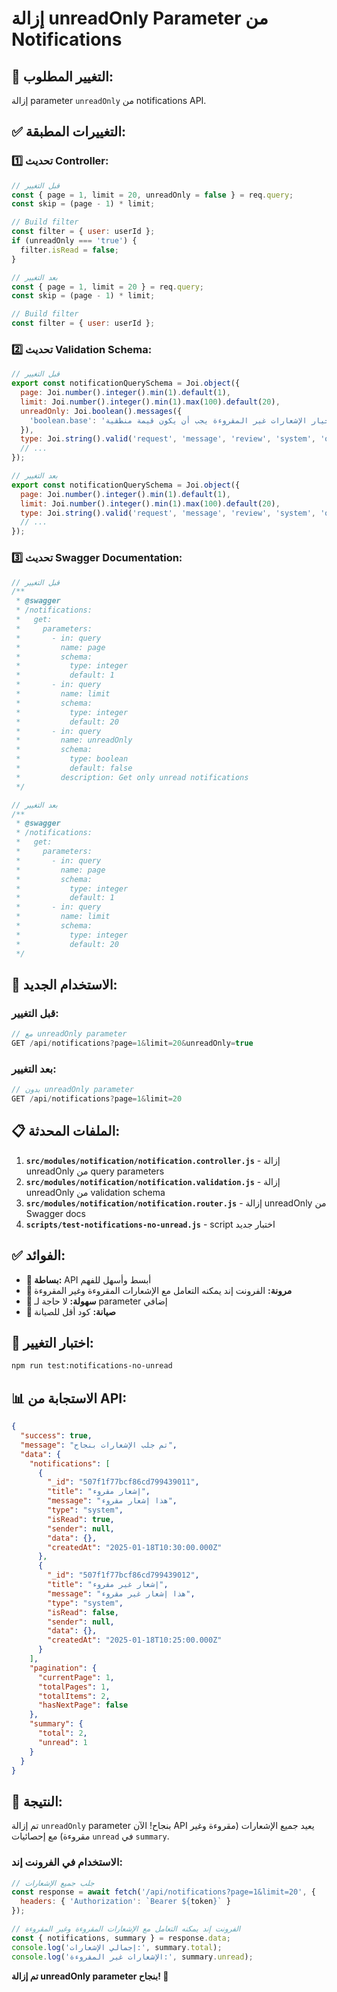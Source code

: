 # إزالة unreadOnly Parameter من Notifications

## 🎯 **التغيير المطلوب:**
إزالة parameter `unreadOnly` من notifications API.

## ✅ **التغييرات المطبقة:**

### 1️⃣ **تحديث Controller:**

```javascript
// قبل التغيير
const { page = 1, limit = 20, unreadOnly = false } = req.query;
const skip = (page - 1) * limit;

// Build filter
const filter = { user: userId };
if (unreadOnly === 'true') {
  filter.isRead = false;
}

// بعد التغيير
const { page = 1, limit = 20 } = req.query;
const skip = (page - 1) * limit;

// Build filter
const filter = { user: userId };
```

### 2️⃣ **تحديث Validation Schema:**

```javascript
// قبل التغيير
export const notificationQuerySchema = Joi.object({
  page: Joi.number().integer().min(1).default(1),
  limit: Joi.number().integer().min(1).max(100).default(20),
  unreadOnly: Joi.boolean().messages({
    'boolean.base': 'خيار الإشعارات غير المقروءة يجب أن يكون قيمة منطقية'
  }),
  type: Joi.string().valid('request', 'message', 'review', 'system', 'other'),
  // ...
});

// بعد التغيير
export const notificationQuerySchema = Joi.object({
  page: Joi.number().integer().min(1).default(1),
  limit: Joi.number().integer().min(1).max(100).default(20),
  type: Joi.string().valid('request', 'message', 'review', 'system', 'other'),
  // ...
});
```

### 3️⃣ **تحديث Swagger Documentation:**

```javascript
// قبل التغيير
/**
 * @swagger
 * /notifications:
 *   get:
 *     parameters:
 *       - in: query
 *         name: page
 *         schema:
 *           type: integer
 *           default: 1
 *       - in: query
 *         name: limit
 *         schema:
 *           type: integer
 *           default: 20
 *       - in: query
 *         name: unreadOnly
 *         schema:
 *           type: boolean
 *           default: false
 *         description: Get only unread notifications
 */

// بعد التغيير
/**
 * @swagger
 * /notifications:
 *   get:
 *     parameters:
 *       - in: query
 *         name: page
 *         schema:
 *           type: integer
 *           default: 1
 *       - in: query
 *         name: limit
 *         schema:
 *           type: integer
 *           default: 20
 */
```

## 🚀 **الاستخدام الجديد:**

### **قبل التغيير:**
```javascript
// مع unreadOnly parameter
GET /api/notifications?page=1&limit=20&unreadOnly=true
```

### **بعد التغيير:**
```javascript
// بدون unreadOnly parameter
GET /api/notifications?page=1&limit=20
```

## 📋 **الملفات المحدثة:**

1. **`src/modules/notification/notification.controller.js`** - إزالة unreadOnly من query parameters
2. **`src/modules/notification/notification.validation.js`** - إزالة unreadOnly من validation schema
3. **`src/modules/notification/notification.router.js`** - إزالة unreadOnly من Swagger docs
4. **`scripts/test-notifications-no-unread.js`** - script اختبار جديد

## ✅ **الفوائد:**

- **🎯 بساطة:** API أبسط وأسهل للفهم
- **🔄 مرونة:** الفرونت إند يمكنه التعامل مع الإشعارات المقروءة وغير المقروءة
- **📱 سهولة:** لا حاجة لـ parameter إضافي
- **🔧 صيانة:** كود أقل للصيانة

## 🧪 **اختبار التغيير:**

```bash
npm run test:notifications-no-unread
```

## 📊 **الاستجابة من API:**

```json
{
  "success": true,
  "message": "تم جلب الإشعارات بنجاح",
  "data": {
    "notifications": [
      {
        "_id": "507f1f77bcf86cd799439011",
        "title": "إشعار مقروء",
        "message": "هذا إشعار مقروء",
        "type": "system",
        "isRead": true,
        "sender": null,
        "data": {},
        "createdAt": "2025-01-18T10:30:00.000Z"
      },
      {
        "_id": "507f1f77bcf86cd799439012",
        "title": "إشعار غير مقروء",
        "message": "هذا إشعار غير مقروء",
        "type": "system",
        "isRead": false,
        "sender": null,
        "data": {},
        "createdAt": "2025-01-18T10:25:00.000Z"
      }
    ],
    "pagination": {
      "currentPage": 1,
      "totalPages": 1,
      "totalItems": 2,
      "hasNextPage": false
    },
    "summary": {
      "total": 2,
      "unread": 1
    }
  }
}
```

## 🎉 **النتيجة:**

تم إزالة `unreadOnly` parameter بنجاح! الآن API يعيد جميع الإشعارات (مقروءة وغير مقروءة) مع إحصائيات `unread` في `summary`.

### **الاستخدام في الفرونت إند:**

```javascript
// جلب جميع الإشعارات
const response = await fetch('/api/notifications?page=1&limit=20', {
  headers: { 'Authorization': `Bearer ${token}` }
});

// الفرونت إند يمكنه التعامل مع الإشعارات المقروءة وغير المقروءة
const { notifications, summary } = response.data;
console.log('إجمالي الإشعارات:', summary.total);
console.log('الإشعارات غير المقروءة:', summary.unread);
```

**تم إزالة unreadOnly parameter بنجاح! 🎉** 